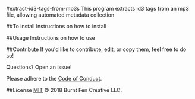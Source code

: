 #extract-id3-tags-from-mp3s
This program extracts id3 tags from an mp3 file, allowing automated metadata collection

##To install
Instructions on how to install

##Usage
Instructions on how to use

##Contribute
If you'd like to contribute, edit, or copy them, feel free to do so!

Questions? Open an issue!

Please adhere to the [Code of Conduct](CODE_OF_CONDUCT.md).

##License
[MIT](LICENSE) © 2018 Burnt Fen Creative LLC.
